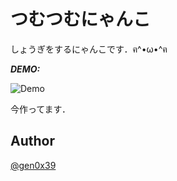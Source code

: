 # つむつむにゃんこ
しょうぎをするにゃんこです．ฅ^•ω•^ฅ

***DEMO:***

![Demo](https://image-url.gif)


今作ってます．

## Author

[@gen0x39](https://twitter.com/gen0x39)
